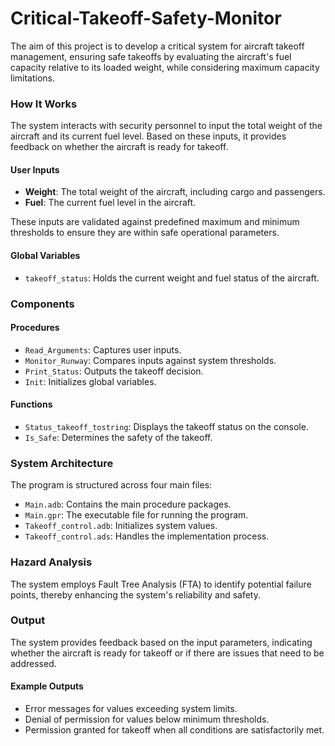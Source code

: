 # Critical-Takeoff-Safety-Monitor
The aim of this project is to develop a critical system for aircraft takeoff management, ensuring safe takeoffs by evaluating the aircraft's fuel capacity relative to its loaded weight, while considering maximum capacity limitations.


### How It Works
The system interacts with security personnel to input the total weight of the aircraft and its current fuel level. Based on these inputs, it provides feedback on whether the aircraft is ready for takeoff.

#### User Inputs
- **Weight**: The total weight of the aircraft, including cargo and passengers.
- **Fuel**: The current fuel level in the aircraft.

These inputs are validated against predefined maximum and minimum thresholds to ensure they are within safe operational parameters.

#### Global Variables
- `takeoff_status`: Holds the current weight and fuel status of the aircraft.

### Components

#### Procedures
- `Read_Arguments`: Captures user inputs.
- `Monitor_Runway`: Compares inputs against system thresholds.
- `Print_Status`: Outputs the takeoff decision.
- `Init`: Initializes global variables.

#### Functions
- `Status_takeoff_tostring`: Displays the takeoff status on the console.
- `Is_Safe`: Determines the safety of the takeoff.

### System Architecture
The program is structured across four main files:
- `Main.adb`: Contains the main procedure packages.
- `Main.gpr`: The executable file for running the program.
- `Takeoff_control.adb`: Initializes system values.
- `Takeoff_control.ads`: Handles the implementation process.

### Hazard Analysis
The system employs Fault Tree Analysis (FTA) to identify potential failure points, thereby enhancing the system's reliability and safety.

### Output
The system provides feedback based on the input parameters, indicating whether the aircraft is ready for takeoff or if there are issues that need to be addressed.

#### Example Outputs
- Error messages for values exceeding system limits.
- Denial of permission for values below minimum thresholds.
- Permission granted for takeoff when all conditions are satisfactorily met.

